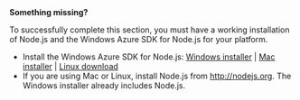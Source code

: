 <div class="dev-callout"><strong>Something missing?</strong>
<p>To successfully complete this section, you must have a working installation of Node.js and the Windows Azure SDK for Node.js for your platform.</p>
<ul>
<li>Install the Windows Azure SDK for Node.js: <a href="http://go.microsoft.com/fwlink/?LinkId=254279&clcid=0x409">Windows installer</a> | <a href="http://go.microsoft.com/fwlink/?LinkId=253471&clcid=0x409">Mac installer</a> | <a href="http://go.microsoft.com/fwlink/?LinkId=253472&clcid=0x409">Linux download</a></li>
<li>If you are using Mac or Linux, install Node.js from <a href="http://nodejs.org">http://nodejs.org</a>. The Windows installer already includes Node.js.</li>
</ul>
</div>
<br />
